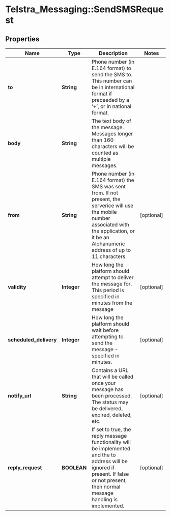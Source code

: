 # Telstra_Messaging::SendSMSRequest

## Properties
Name | Type | Description | Notes
------------ | ------------- | ------------- | -------------
**to** | **String** | Phone number (in E.164 format) to send the SMS to. This number can be in international format if preceeded by a ‘+’, or in national format. | 
**body** | **String** | The text body of the message. Messages longer than 160 characters will be counted as multiple messages. | 
**from** | **String** | Phone number (in E.164 format) the SMS was sent from. If not present, the serverice will use the mobile number associated with the application, or it be an Alphanumeric address of up to 11 characters. | [optional] 
**validity** | **Integer** | How long the platform should attempt to deliver the message for. This period is specified in minutes from the message | [optional] 
**scheduled_delivery** | **Integer** | How long the platform should wait before attempting to send the message - specified in minutes. | [optional] 
**notify_url** | **String** | Contains a URL that will be called once your message has been processed. The status may be delivered, expired, deleted, etc. | [optional] 
**reply_request** | **BOOLEAN** | If set to true, the reply message functionality will be implemented and the to address will be ignored if present. If false or not present, then normal message handling is implemented. | [optional] 


